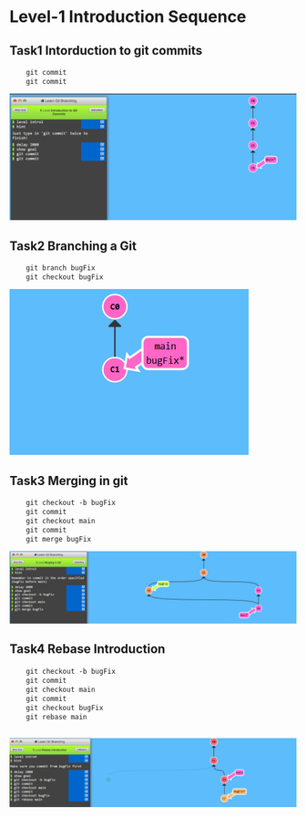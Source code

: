 # Level-1 Introduction Sequence 

## Task1 Intorduction to git commits
```
    git commit
    git commit
```
![alt text](image.png)

## Task2 Branching a Git
```
    git branch bugFix
    git checkout bugFix
```
![alt text](image-2.png)

## Task3 Merging in git
```
    git checkout -b bugFix
    git commit 
    git checkout main
    git commit 
    git merge bugFix
```
![alt text](image-5.png)

## Task4 Rebase Introduction
```
    git checkout -b bugFix
    git commit
    git checkout main
    git commit
    git checkout bugFix
    git rebase main
   
```
![alt text](image-4.png)